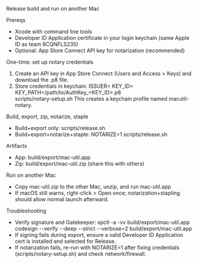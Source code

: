 Release build and run on another Mac

Prereqs
- Xcode with command line tools
- Developer ID Application certificate in your login keychain (same Apple ID as team 8CQNFLS235)
- Optional: App Store Connect API key for notarization (recommended)

One-time: set up notary credentials
1) Create an API key in App Store Connect (Users and Access > Keys) and download the .p8 file.
2) Store credentials in keychain:
   ISSUER=<issuer-uuid> KEY_ID=<key-id> KEY_PATH=/path/to/AuthKey_<KEY_ID>.p8 \
   scripts/notary-setup.sh
   This creates a keychain profile named macutil-notary.

Build, export, zip, notarize, staple
- Build+export only:
  scripts/release.sh
- Build+export+notarize+staple:
  NOTARIZE=1 scripts/release.sh

Artifacts
- App: build/export/mac-util.app
- Zip: build/export/mac-util.zip (share this with others)

Run on another Mac
- Copy mac-util.zip to the other Mac, unzip, and run mac-util.app
- If macOS still warns, right-click > Open once; notarization+stapling should allow normal launch afterward.

Troubleshooting
- Verify signature and Gatekeeper:
  spctl -a -vv build/export/mac-util.app
  codesign --verify --deep --strict --verbose=2 build/export/mac-util.app
- If signing fails during export, ensure a valid Developer ID Application cert is installed and selected for Release.
- If notarization fails, re-run with NOTARIZE=1 after fixing credentials (scripts/notary-setup.sh) and check network/firewall.
